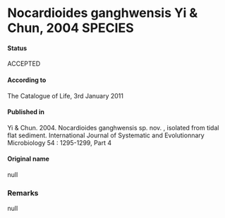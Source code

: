 Nocardioides ganghwensis Yi & Chun, 2004 SPECIES
=======

#### Status
ACCEPTED

#### According to
The Catalogue of Life, 3rd January 2011

#### Published in
Yi & Chun. 2004. Nocardioides ganghwensis sp. nov. , isolated from tidal flat sediment. International Journal of Systematic and Evolutionnary Microbiology 54 : 1295-1299, Part 4

#### Original name
null

### Remarks
null